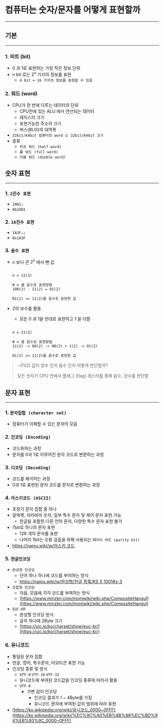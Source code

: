 # 컴퓨터는 숫자/문자를 어떻게 표현할까

---

## 기본

---

### 1. 비트 (bit)

- 0 과 1로 표현하는 가장 작은 정보 단위
- n bit 로는 $2^n$ 가지의 정보를 표현
    - `4 bit = 16 가지의 정보를 표현할 수 있음`

### 2. 워드 (word)

- CPU가 한 번에 다루는 데이터의 단위
    - CPU안에 있는 ALU 에서 연산되는 데이터
    - 레지스터 크기
    - 표현가능한 주소의 크기
    - 버스(BUS)의 대역폭
- `32bit/64bit 컴퓨터의 word 는 32bit/64bit 크기`
- 종류
    - `하프 워드 (half word)`
    - `풀 워드 (full word)`
    - `더블 워드 (double word)`

## 숫자 표현

---

### 1. `2진수 표현`

- `1001₂`
- `0b1001`

### 2. `16진수 표현`

- `1A3F₁₆`
- `0x1A3F`

### 3. `음수 표현`

- n 보다 큰  $2^n$ 에서 뺀 값
    
    ```
    
    n = 11(2)
    
    # n 을 음수로 표현방법
    100(2) - 11(2) = 01(2)
    
    01(2) => 11(2)를 음수로 표현한 값
    ```
    
- 2의 보수를 활용
    - 모든 0 과 1을 반대로 표현하고 1 을 더함
    
    ```
    
    n = 11(2)
    
    # n 을 음수로 표현방법
    11(2) -> 00(2) -> 00(2) + 1(2) -> 01(2)
    
    01(2) => 11(2)를 음수로 표현한 값
    ```
    

> 💡01(2) 값이 양수 인지 음수 인지 어떻게 판단할까?
> 
> 모든 숫자가 CPU 안에서 플래그 (flag) 레스터를 통해 음수, 양수를 판단함
> 

## 문자 표현

---

### 1. `문자집합 (character set)`

- 컴퓨터가 이해할 수 있는 문자의 모음

### 2. `인코딩 (Encoding)`

- 코드화하는 과정
- 문자를 0과 1로 이루어진 문자 코드로 변환하는 과정

### 3. `디코딩 (Decoding)`

- 코드를 해석하는 과정
- 0과 1로 표현된 문자 코드를 문자로 변환하는 과정

### 4. `아스키코드 (ASCII)`

- 초창기 문자 집합 중 하나
- 알파벳, 아라비아 숫자, 일부 특수 문자 및 제어 문자 표현 가능
    - 한글을 포함한 다른 언어 문자, 다양한 특수 문자 표현 불가
- 7bit로 하나의 문자 표현
    - 128 개의 문자를 표현
    - 나머지 1bit는 오류 검출을 위해 사용되는 `패리티 비트 (parity bit)`
- [https://namu.wiki/w/아스키 코드](https://namu.wiki/w/%EC%95%84%EC%8A%A4%ED%82%A4%20%EC%BD%94%EB%93%9C)

### 5. `한글인코딩`

- `완성형 인코딩`
    - 단어 하나 하나에 코드를 부여하는 방식
    - [https://namu.wiki/w/완성형/한글 목록/KS X 1001#s-3](https://namu.wiki/w/%EC%99%84%EC%84%B1%ED%98%95/%ED%95%9C%EA%B8%80%20%EB%AA%A9%EB%A1%9D/KS%20X%201001#s-3)
- `조합형 인코딩`
    - 자음, 모음에 각각 코드를 부여하는 방식
    - [https://www.minzkn.com/moniwiki/wiki.php/CompositeHangul](https://www.minzkn.com/moniwiki/wiki.php/CompositeHangul)
- `EUC-KR`
    - 완성형 인코딩 방식
    - 글자 하나에 2Byte 크기
    - [https://uic.io/ko/charset/show/euc-kr/](https://uic.io/ko/charset/show/euc-kr/)

### 6. 유니코드

- 통일된 문자 집합
- 한글, 영어, 특수문자, 이모티콘 표현 가능
- 인코딩 종류 및 방식
    - `UTF-8` `UTF-16` `UTF-32`
    - 유니코드에 부여된 코드값을 인코딩 종류에 따라서 활용
    - `UTF-8`
        - 가변 길이 인코딩
            - 인코딩 결과가 1 ~ 4Byte를 가짐
            - 유니코드 문자에 부여된 값의 범위에 따라 표현
- [https://ko.wikipedia.org/wiki/유니코드_0000~0FFF](https://ko.wikipedia.org/wiki/%EC%9C%A0%EB%8B%88%EC%BD%94%EB%93%9C_0000~0FFF)